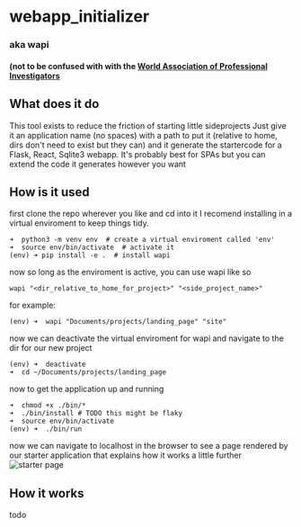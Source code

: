 # webapp_initializer
### aka wapi 
#### (not to be confused with with the [World Association of Professional Investigators](https://www.wapi.com)

## What does it do
This tool exists to reduce the friction of starting little sideprojects
Just give it an application name (no spaces) with a path to put it (relative to home, dirs don't need to exist but they can)
and it generate the startercode for a Flask, React, Sqlite3 webapp. 
It's probably best for SPAs but you can extend the code it generates however you want

## How is it used
first clone the repo wherever you like and cd into it 
I recomend installing in a virtual enviroment to keep things tidy. 

```
➜  python3 -m venv env  # create a virtual enviroment called 'env'
➜  source env/bin/activate  # activate it
(env) ➜ pip install -e .  # install wapi
```

now so long as the enviroment is active, you can use wapi like so 
```
wapi "<dir_relative_to_home_for_project>" "<side_project_name>"
```
for example:
```
(env) ➜  wapi "Documents/projects/landing_page" "site"
```
now we can deactivate the virtual enviroment for wapi and navigate to the dir for our new project
```
(env) ➜  deactivate
➜  cd ~/Documents/projects/landing_page
```
now to get the application up and running
```
➜  chmod +x ./bin/*
➜  ./bin/install # TODO this might be flaky
➜  source env/bin/activate
(env) ➜  ./bin/run
```
now we can navigate to localhost in the browser to see a page rendered by our starter application that explains how it works a little further
![starter page](https://i.imgur.com/JgL7Win.png)

## How it works
todo
